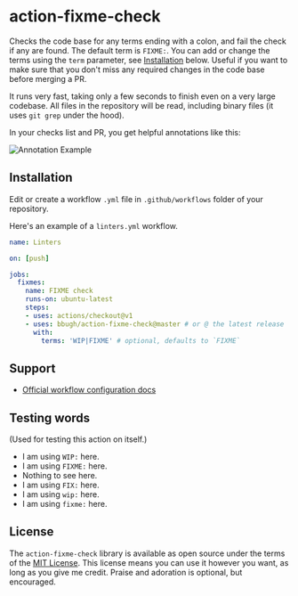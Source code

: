 # action-fixme-check

Checks the code base for any terms ending with a colon, and fail the check if
any are found. The default term is `FIXME:`. You can add or change the terms
using the `term` parameter, see [Installation](#Installation) below. 
Useful if you want to make sure that you don't miss any required changes in the 
code base before merging a PR.

It runs very fast, taking only a few seconds to finish even on a very large
codebase. All files in the repository will be read, including binary files (it
uses `git grep` under the hood).

In your checks list and PR, you get helpful annotations like this:

![Annotation Example](fixme-annotation-example.png)

## Installation

Edit or create a workflow `.yml` file in `.github/workflows` folder of your repository.

Here's an example of a `linters.yml` workflow.

```yml
name: Linters

on: [push]

jobs:
  fixmes:
    name: FIXME check
    runs-on: ubuntu-latest
    steps:
    - uses: actions/checkout@v1
    - uses: bbugh/action-fixme-check@master # or @ the latest release
      with:
      	terms: 'WIP|FIXME' # optional, defaults to `FIXME`
```

## Support

- [Official workflow configuration docs](https://help.github.com/en/actions/automating-your-workflow-with-github-actions/workflow-syntax-for-github-actions)

## Testing words

(Used for testing this action on itself.)

- I am using `WIP:` here.
- I am using `FIXME:` here.
- Nothing to see here.
- I am using `FIX:` here.
- I am using `wip:` here.
- I am using `fixme:` here.

## License

The `action-fixme-check` library is available as open source under the terms of
the [MIT License](http://opensource.org/licenses/MIT). This license means you
can use it however you want, as long as you give me credit. Praise and adoration
is optional, but encouraged.
